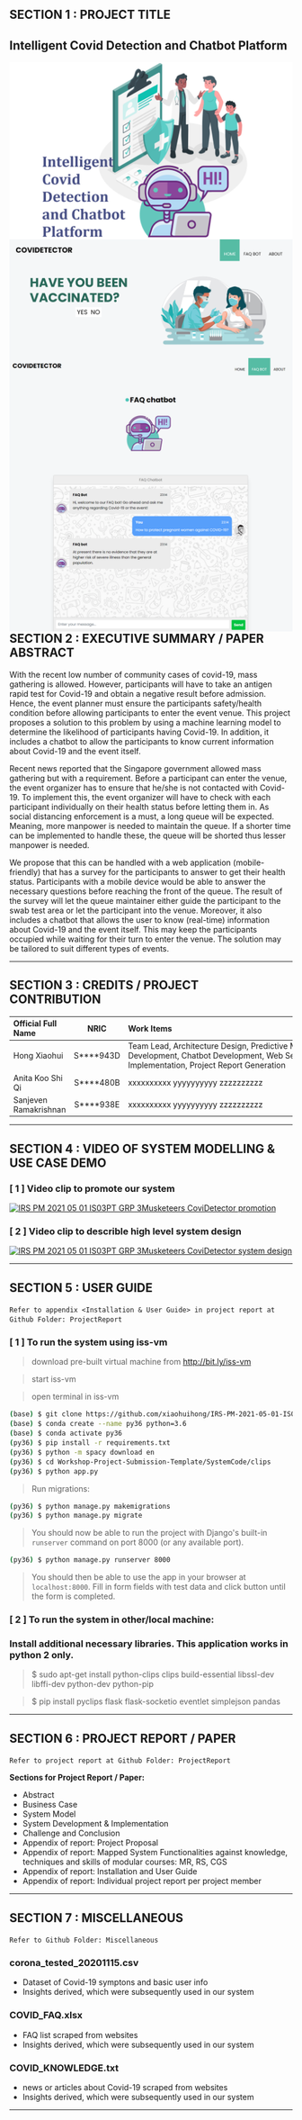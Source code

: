 ﻿
## SECTION 1 : PROJECT TITLE
## Intelligent Covid Detection and Chatbot Platform

<img src="SystemCode/CoviDetector/recommender/static/images/project_logo.PNG"
     style="float: left; margin-right: 0px;" />

<img src="SystemCode/CoviDetector/recommender/static/images/project_main_page.PNG"
     style="float: left; margin-right: 0px;" />

<img src="SystemCode/CoviDetector/recommender/static/images/project_chatbot_page.PNG"
     style="float: left; margin-right: 0px;" />

---

## SECTION 2 : EXECUTIVE SUMMARY / PAPER ABSTRACT
With the recent low number of community cases of covid-19, mass gathering is allowed. However, participants will have to take an antigen rapid test for Covid-19 and obtain a negative result before admission. Hence, the event planner must ensure the participants safety/health condition before allowing participants to enter the event venue. This project proposes a solution to this problem by using a machine learning model to determine the likelihood of participants having Covid-19. In addition, it includes a chatbot to allow the participants to know current information about Covid-19 and the event itself. 

Recent news reported that the Singapore government allowed mass gathering but with a requirement. Before a participant can enter the venue, the event organizer has to ensure that he/she is not contacted with Covid-19. To implement this, the event organizer will have to check with each participant individually on their health status before letting them in. As social distancing enforcement is a must, a long queue will be expected. Meaning, more manpower is needed to maintain the queue. If a shorter time can be implemented to handle these, the queue will be shorted thus lesser manpower is needed.

We propose that this can be handled with a web application (mobile-friendly) that has a survey for the participants to answer to get their health status. Participants with a mobile device would be able to answer the necessary questions before reaching the front of the queue. The result of the survey will let the queue maintainer either guide the participant to the swab test area or let the participant into the venue. Moreover, it also includes a chatbot that allows the user to know (real-time) information about Covid-19 and the event itself. This may keep the participants occupied while waiting for their turn to enter the venue. The solution may be tailored to suit different types of events.


---

## SECTION 3 : CREDITS / PROJECT CONTRIBUTION

| Official Full Name  | NRIC  | <div style="width:400px">Work Items</div> | Email |
| :------------ |:---------------:| :----------------------------------| :---------------|
| Hong Xiaohui | S****943D | Team Lead, Architecture Design, Predictive Model Development, Chatbot Development, Web Service Implementation, Project Report Generation | xiaohui.hong@ncs.com.sg |
| Anita Koo Shi Qi | S****480B | xxxxxxxxxx yyyyyyyyyy zzzzzzzzzz| anita.koo@ncs.com.sg |
| Sanjeven Ramakrishnan | S****938E | xxxxxxxxxx yyyyyyyyyy zzzzzzzzzz| sanjeven.ramakrishnan@ncs.com.sg |

---

## SECTION 4 : VIDEO OF SYSTEM MODELLING & USE CASE DEMO

### [ 1 ] Video clip to promote our system
[![IRS PM 2021 05 01 IS03PT GRP 3Musketeers CoviDetector promotion](https://i.ytimg.com/vi/H4C6DA7kmQo/hqdefault.jpg)](https://youtu.be/H4C6DA7kmQo "IRS PM 2021 05 01 IS03PT GRP 3Musketeers CoviDetector promotion")


### [ 2 ] Video clip to describle high level system design
[![IRS PM 2021 05 01 IS03PT GRP 3Musketeers CoviDetector system design](https://i.ytimg.com/vi/0HFkz8CoqLs/hqdefault.jpg)](https://youtu.be/0HFkz8CoqLs "IRS PM 2021 05 01 IS03PT GRP 3Musketeers CoviDetector promotion")

---

## SECTION 5 : USER GUIDE

`Refer to appendix <Installation & User Guide> in project report at Github Folder: ProjectReport`

### [ 1 ] To run the system using iss-vm

> download pre-built virtual machine from http://bit.ly/iss-vm

> start iss-vm

> open terminal in iss-vm

```bash
(base) $ git clone https://github.com/xiaohuihong/IRS-PM-2021-05-01-IS03PT-GRP-3Musketeers-CoviDetector.git
(base) $ conda create --name py36 python=3.6
(base) $ conda activate py36
(py36) $ pip install -r requirements.txt
(py36) $ python -m spacy download en
(py36) $ cd Workshop-Project-Submission-Template/SystemCode/clips
(py36) $ python app.py
```

> Run migrations:

```bash
(py36) $ python manage.py makemigrations
(py36) $ python manage.py migrate
```

> You should now be able to run the project with Django's built-in
`runserver` command on port 8000 (or any available port).

```bash
(py36) $ python manage.py runserver 8000
```

>You should then be able to use the app in your browser at
`localhost:8000`.  Fill in form fields with test data and click button until the form is completed.

### [ 2 ] To run the system in other/local machine:
### Install additional necessary libraries. This application works in python 2 only.

> $ sudo apt-get install python-clips clips build-essential libssl-dev libffi-dev python-dev python-pip

> $ pip install pyclips flask flask-socketio eventlet simplejson pandas

---
## SECTION 6 : PROJECT REPORT / PAPER

`Refer to project report at Github Folder: ProjectReport`

**Sections for Project Report / Paper:**
- Abstract
- Business Case
- System Model
- System Development & Implementation
- Challenge and Conclusion
- Appendix of report: Project Proposal
- Appendix of report: Mapped System Functionalities against knowledge, techniques and skills of modular courses: MR, RS, CGS
- Appendix of report: Installation and User Guide
- Appendix of report: Individual project report per project member

---
## SECTION 7 : MISCELLANEOUS

`Refer to Github Folder: Miscellaneous`

### corona_tested_20201115.csv
* Dataset of Covid-19 symptons and basic user info
* Insights derived, which were subsequently used in our system

### COVID_FAQ.xlsx
* FAQ list scraped from websites
* Insights derived, which were subsequently used in our system

### COVID_KNOWLEDGE.txt
* news or articles about Covid-19 scraped from websites
* Insights derived, which were subsequently used in our system
---

